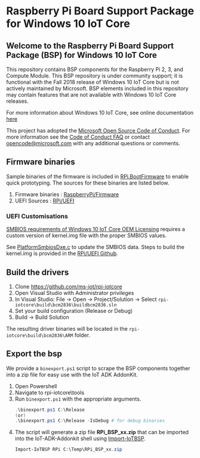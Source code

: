 Raspberry Pi Board Support Package for Windows 10 IoT Core
==============

## Welcome to the Raspberry Pi Board Support Package (BSP) for Windows 10 IoT Core

This repository contains BSP components for the Raspberry Pi 2, 3, and Compute Module. This BSP repository is under community support; it is functional with the Fall 2018 release of Windows 10 IoT Core but is not actively maintained by Microsoft. BSP elements included in this repository may contain features that are not available with Windows 10 IoT Core releases.

For more information about Windows 10 IoT Core, see online documentation [here](http://windowsondevices.com)

This project has adopted the [Microsoft Open Source Code of Conduct](https://opensource.microsoft.com/codeofconduct/). For more information see the [Code of Conduct FAQ](https://opensource.microsoft.com/codeofconduct/faq/) or contact [opencode@microsoft.com](mailto:opencode@microsoft.com) with any additional questions or comments.

## Firmware binaries

Sample binaries of the firmware is included in [RPi.BootFirmware](bspfiles/Packages/RPi.BootFirmware) to enable quick prototyping. The sources for these binaries are listed below.

1. Firmware binaries : [RaspberryPi/Firmware](https://github.com/raspberrypi/firmware)
2. UEFI Sources : [RPi/UEFI](https://github.com/ms-iot/RPi-UEFI)

### UEFI Customisations

[SMBIOS requirements of Windows 10 IoT Core OEM Licensing](https://docs.microsoft.com/en-us/windows-hardware/manufacture/iot/license-requirements#smbios-support) requires a custom version of kernel.img file with the proper SMBIOS values.

See [PlatformSmbiosDxe.c](https://github.com/ms-iot/RPi-UEFI/blob/ms-iot/Pi3BoardPkg/Drivers/PlatformSmbiosDxe/PlatformSmbiosDxe.c) to update the SMBIOS data. Steps to build the kernel.img is provided in the [RPi/UEFI Github](https://github.com/ms-iot/RPi-UEFI).

## Build the drivers

1. Clone https://github.com/ms-iot/rpi-iotcore
1. Open Visual Studio with Administrator privileges
1. In Visual Studio: File -> Open -> Project/Solution -> Select `rpi-iotcore\build\bcm2836\buildbcm2836.sln`
1. Set your build configuration (Release or Debug)
1. Build -> Build Solution

The resulting driver binaries will be located in the `rpi-iotcore\build\bcm2836\ARM` folder.

## Export the bsp

We provide a `binexport.ps1` script to scrape the BSP components together into a zip file for easy use with the IoT ADK AddonKit.
1. Open Powershell
2. Navigate to rpi-iotcore\tools
3. Run `binexport.ps1` with the appropriate arguments.
    ```powershell
    .\binexport.ps1 C:\Release
    (or)
    .\binexport.ps1 C:\Release -IsDebug # for debug binaries
    ```
4. The script will generate a zip file **RPi_BSP_xx.zip** that can be imported into the IoT-ADK-Addonkit shell using [Import-IoTBSP](https://github.com/ms-iot/iot-adk-addonkit/blob/master/Tools/IoTCoreImaging/Docs/Import-IoTBSP.md).
    ```powershell
    Import-IoTBSP RPi C:\Temp\RPi_BSP_xx.zip
    ```
